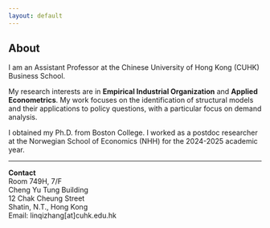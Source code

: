 ```yaml
---
layout: default
---
```


<!-- Text can be **bold**, _italic_, or ~~strikethrough~~. -->

<!-- # Header 1 -->

<!-- ## Header 2

> This is a blockquote following a header.
>
> When something is important enough, you do it even if the odds are not in your favor. -->

## About

I am an Assistant Professor at the Chinese University of Hong Kong (CUHK) Business School. 

My research interests are in **Empirical Industrial Organization** and **Applied Econometrics**. My work focuses on the identification of structural models and their applications to policy questions, with a particular focus on demand analysis.

I obtained my Ph.D. from Boston College. I worked as a postdoc researcher at the Norwegian School of Economics (NHH) for the 2024-2025 academic year.

<!--**References:** [Arthur Lewbel](https://sites.google.com/bc.edu/arthur-lewbel) (chair), [Charles Murry](https://charliemurry.github.io), [Richard Sweeney](http://www.richard-sweeney.com)-->

---

**Contact**   
Room 749H, 7/F    
Cheng Yu Tung Building    
12 Chak Cheung Street    
Shatin, N.T., Hong Kong	    
Email: linqizhang[at]cuhk.edu.hk   

